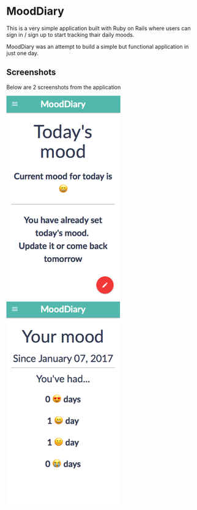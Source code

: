 # MoodDiary
This is a very simple application built with Ruby on Rails where users can sign in / sign up to start tracking thair daily moods.

MoodDiary was an attempt to build a simple but functional application in just one day.

## Screenshots
Below are 2 screenshots from the application

![Screenshot 1](/app/assets/images/screen-1.png?raw=true "Screenshot 1")
![Screenshot 2](/app/assets/images/screen-2.png?raw=true "Screenshot 1")
